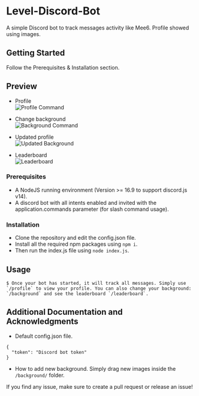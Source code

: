 # Level-Discord-Bot
A simple Discord bot to track messages activity like Mee6. Profile showed using images.

## Getting Started

Follow the Prerequisites & Installation section.

## Preview

* Profile<br />
![Profile Command](https://media.discordapp.net/attachments/1064947006054875269/1065318097428418590/profile.png)

* Change background<br />
![Background Command](https://media.discordapp.net/attachments/1064947006054875269/1065319322618187786/edited.png)

* Updated profile<br />
![Updated Background](https://media.discordapp.net/attachments/1064947006054875269/1065318254781935766/profile.png)

* Leaderboard<br />
![Leaderboard](https://media.discordapp.net/attachments/1064947006054875269/1065319138328850442/AuokZhAwRri8AAAAAElFTkSuQmCC.png)

### Prerequisites

* A NodeJS running environment (Version >= 16.9 to support discord.js v14).
* A discord bot with all intents enabled and invited with the application.commands parameter (for slash command usage).

### Installation

* Clone the repository and edit the config.json file.
* Install all the required npm packages using `npm i`.
* Then run the index.js file using `node index.js`.

## Usage

```
$ Once your bot has started, it will track all messages. Simply use `/profile` to view your profile. You can also change your background: `/background` and see the leaderboard `/leaderboard`.
```

## Additional Documentation and Acknowledgments

* Default config.json file.
```
{
  "token": "Discord bot token"
}
```
* How to add new background.
Simply drag new images inside the `/background/` folder.

If you find any issue, make sure to create a pull request or release an issue!
